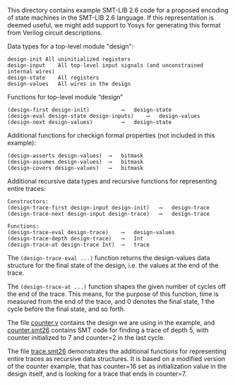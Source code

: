This directory contains example SMT-LIB 2.6 code for a proposed encoding of state machines in
the SMT-LIB 2.6 language. If this representation is deemed useful, we might add support to
Yosys for generating this format from Verilog circuit descriptions.

Data types for a top-level module "design":

```
design-init	All uninitialized registers
design-input	All top-level input signals (and unconstrained internal wires)
design-state	All registers
design-values	All wires in the design
```

Functions for top-level module “design”

```
(design-first design-init)			⟶	design-state
(design-eval design-state design-inputs)	⟶	design-values
(design-next design-values)			⟶	design-state
```

Additional functions for checkign formal properties (not included in this example):

```
(design-asserts design-values)	⟶	bitmask
(design-assumes design-values)	⟶	bitmask
(design-covers design-values)	⟶	bitmask
```

Additional recursive data types and recursive functions for representing entire traces:

```
Constructors:
(design-trace-first design-input design-init)	⟶	design-trace
(design-trace-next design-input design-trace)	⟶	design-trace

Functions:
(design-trace-eval design-trace)	⟶	design-values
(design-trace-depth design-trace)	⟶	Int
(design-trace-at design-trace Int)	⟶	trace
```

The ``(design-trace-eval ...)`` function returns the design-values data
structure for the final state of the design, i.e. the values at the end of the
trace.

The ``(design-trace-at ...)`` function shapes the given number of cycles off
the end of the trace. This means, for the purpose of this function, time is
measured from the end of the trace, and 0 denotes the final state, 1 the cycle
before the final state, and so forth.

The file [counter.v](counter.v) contains the design we are using in the example,
and [counter.smt26](counter.smt26) contains SMT code for finding a trace of depth 5,
with counter initialized to 7 and counter=2 in the last cycle.

The file [trace.smt26](trace.smt26) demonstrates the additional functions for
representing entire traces as recursive data structures. It is based on a modified
version of the counter example, that has counter=16 set as initialization value
in the design itself, and is looking for a trace that ends in counter=7.
